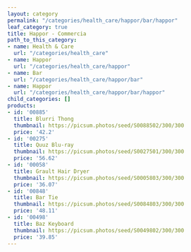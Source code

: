 ```yaml
---
layout: category
permalink: "/categories/health_care/happor/bar/happor"
leaf_category: true
title: Happor - Commercia
path_to_this_category:
- name: Health & Care
  url: "/categories/health_care"
- name: Happor
  url: "/categories/health_care/happor"
- name: Bar
  url: "/categories/health_care/happor/bar"
- name: Happor
  url: "/categories/health_care/happor/bar/happor"
child_categories: []
products:
- id: '00885'
  title: Blurri Thong
  thumbnail: https://picsum.photos/seed/S0088502/300/300
  price: '42.2'
- id: '00275'
  title: Quuz Blu-ray
  thumbnail: https://picsum.photos/seed/S0027501/300/300
  price: '56.62'
- id: '00058'
  title: Grault Hair Dryer
  thumbnail: https://picsum.photos/seed/S0005803/300/300
  price: '36.07'
- id: '00848'
  title: Bar Tie
  thumbnail: https://picsum.photos/seed/S0084803/300/300
  price: '48.11'
- id: '00498'
  title: Baz Keyboard
  thumbnail: https://picsum.photos/seed/S0049802/300/300
  price: '39.85'
---
```


